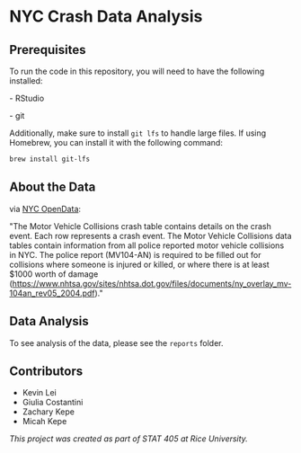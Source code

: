 # NYC Crash Data Analysis

## Prerequisites

To run the code in this repository, you will need to have the following installed:

\- RStudio

\- git

Additionally, make sure to install `git lfs` to handle large files. If using Homebrew, you can install it with the following command:

``` bash
brew install git-lfs
```

## About the Data

via [NYC OpenData](https://data.cityofnewyork.us/Public-Safety/Motor-Vehicle-Collisions-Crashes/h9gi-nx95/about_data):

"The Motor Vehicle Collisions crash table contains details on the crash event. Each row represents a crash event. The Motor Vehicle Collisions data tables contain information from all police reported motor vehicle collisions in NYC. The police report (MV104-AN) is required to be filled out for collisions where someone is injured or killed, or where there is at least \$1000 worth of damage (<https://www.nhtsa.gov/sites/nhtsa.dot.gov/files/documents/ny_overlay_mv-104an_rev05_2004.pdf>)."

## Data Analysis

To see analysis of the data, please see the `reports` folder.

## Contributors

-   Kevin Lei
-   Giulia Costantini
-   Zachary Kepe
-   Micah Kepe

*This project was created as part of STAT 405 at Rice University.*
